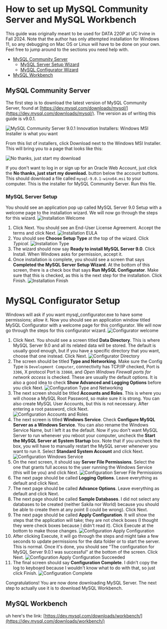 # How to set up MySQL Community Server and MySQL Workbench
This guide was originally meant to be used for DATA 220P at UC Irvine in Fall 2024. Note that the author has only attempted installation for Windows 11, so any debugging on Mac OS or Linux will have to be done on your own. Feel free to jump around to the sections you need help with.
- [MySQL Community Server](#mysql-community-server)
     - [MySQL Server Setup Wizard](#mysql-server-setup)
     - [MySQL Configurator Wizard](#mysql-configurator-setup)
- [MySQL Workbench](#mysql-workbench)

## MySQL Community Server
The first step is to download the latest version of MySQL Community Server, found at [https://dev.mysql.com/downloads/mysql/](https://dev.mysql.com/downloads/mysql/). The version as of writing this guide is v9.0.1.

![MySQL Community Server 9.0.1 Innovation Installers: Windows MSI Installer is what you want](Images/MySQL_Server_Installers.png)

From this list of installers, click Download next to the Windows MSI Installer. This will bring you to a page that looks like this:

![No thanks, just start my download](Images/No_thanks.png)

If you don't want to log in or sign up for an Oracle Web Account, just click the **No thanks, just start my download.** button below the account buttons. This should download a file called `mysql-9.0.1-winx64.msi` to your computer. This is the installer for MySQL Community Server. Run this file.

### MySQL Server Setup
You should see an application pop up called MySQL Server 9.0 Setup with a welcome page to the installation wizard. We will now go through the steps for this wizard.
![Installation Welcome](Images/Installation_wizard_welcome.png)
1. Click Next. You should see an End-User License Agreement. Accept the terms and click Next.
![Installation EULA](Images/Installation_EULA.png)
2. You should see **Choose Setup Type** at the top of the wizard. Click *Typical*.
![Installation Type](Images/Installation_Type.png)
3. The wizard should now say **Ready to install MySQL Server 9.0**. Click Install. When Windows asks for permission, accept it.
4. Once installation is complete, you should see a screen that says **Completed the MySQL Server Setup Wizard**. At the bottom of this screen, there is a check box that says **Run MySQL Configurator**. Make sure that this is checked, as this is the next step for the installation. Click Finish.
![Installation Finish](Images/Installation_finish.png)

# MySQL Configurator Setup
Windows will ask if you want mysql_configurator.exe to have some permissions; allow it. Now you should see an application window titled MySQL Configurator with a welcome page for this configurator. We will now go through the steps for this configurator wizard.
![Configurator welcome](Images/Config_welcome.png)
1. Click Next. You should see a screen titled **Data Directory**. This is where MySQL Server 9.0 and all its related data will be stored. The default is usually good enough, but if you have a specific directory that you want, choose that one instead. Click Next.
![Configurator Directory](Images/Config_directory.png)
2. The screen should be titled **Type and Networking**. Make sure the Config Type is `Development Computer`, connectivity has TCP/IP checked, Port is `3306`, X protocol Port is `33060`, and *Open Windows Firewall ports for network access* is checked. These are usually the default options. It is also a good idea to check **Show Advanced and Logging Options** before you click Next.
![Configuration Type and Networking](Images/Config_type_networking.png)
3. The next screen should be titled **Accounts and Roles**. This is where you will choose a MySQL Root Password, so make sure it is strong. You can also create MySQL User Accounts, but this is not necessary. After entering a root password, click Next.
![Configuration Accounts and Roles](Images/Config_accounts_roles.png)
4. The next screen is titled **Windows Service**. Check **Configure MySQL Server as a Windows Service**. You can also rename the Windows Service Name, but I left it as the default. Now if you don't want MySQL Server to run whenever you reboot your computer, uncheck the  **Start the MySQL Server at System Startup** box. Note that if you uncheck the box, you will have to manually restart the MySQL server whenever you want to run it. Select **Standard System Account** and click Next.
![Configuration Windows Service](Images/Config_Service.png)
5. On the next screen, it should say **Server File Permissions**. Select the one that grants full access to the user running the Windows Service (this will be you) and click Next.
![Configuration Server File Permissions](Images/Config_perms.png)
6. The next page should be called **Logging Options**. Leave everything as default and click Next.
7. The next page should be called **Advance Options**. Leave everything as default and click Next.
8. The next page should be called **Sample Databases**. I did not select any databases to be created (neither Sakila nor World) because you should be able to create them at any point (I could be wrong). Click Next.
9. The next page should be called **Apply Configuration**. It will show the steps that the application will take; they are not check boxes (I thought they were check boxes because I didn't read it). Click Execute at the bottom to make those changes.
![Configuration Apply Configuration](Images/Config_Apply.png)
10. After clicking Execute, it will go through the steps and might take a few seconds to update permissions for the data folder or to start the server. This is normal. Once it's done, you should see "The configuration for MySQL Server 9.0.1 was successful" at the bottom of the screen. Click Next.
![Configuration Apply Configuration Succeeded](Images/Config_Apply_Success.png)
11. The final screen should say **Configuration Complete**. I didn't copy the log to keyboard because I wouldn't know what to do with that, so just click Finish.
![Configuration Complete](Images/Config_finish.png)

Congratulations! You are now done downloading MySQL Server. The next step to actually use it is to download MySQL Workbench.

## MySQL Workbench
uh here's the link: [https://dev.mysql.com/downloads/workbench/](https://dev.mysql.com/downloads/workbench/)